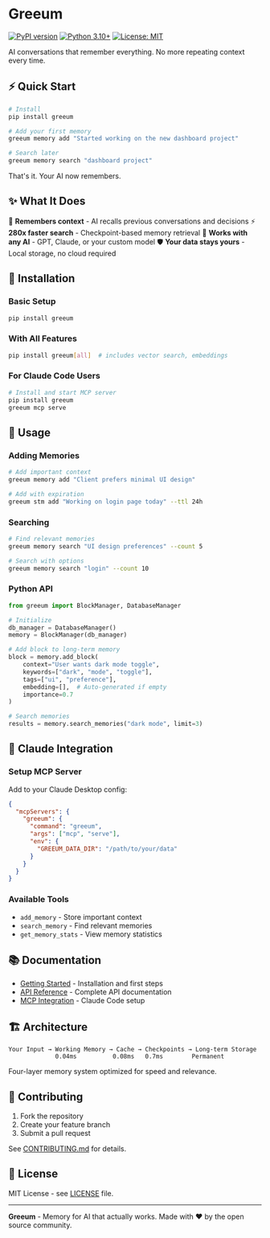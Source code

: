 # Greeum

[![PyPI version](https://badge.fury.io/py/greeum.svg)](https://badge.fury.io/py/greeum)
[![Python 3.10+](https://img.shields.io/badge/python-3.10+-blue.svg)](https://www.python.org/downloads/)
[![License: MIT](https://img.shields.io/badge/License-MIT-yellow.svg)](https://opensource.org/licenses/MIT)

AI conversations that remember everything.
No more repeating context every time.

## ⚡ Quick Start

```bash
# Install
pip install greeum

# Add your first memory
greeum memory add "Started working on the new dashboard project"

# Search later
greeum memory search "dashboard project"
```

That's it. Your AI now remembers.

## ✨ What It Does

🧠 **Remembers context** - AI recalls previous conversations and decisions
⚡ **280x faster search** - Checkpoint-based memory retrieval
🔄 **Works with any AI** - GPT, Claude, or your custom model
🛡️ **Your data stays yours** - Local storage, no cloud required

## 🔧 Installation

### Basic Setup
```bash
pip install greeum
```

### With All Features
```bash
pip install greeum[all]  # includes vector search, embeddings
```

### For Claude Code Users
```bash
# Install and start MCP server
pip install greeum
greeum mcp serve
```

## 📝 Usage

### Adding Memories
```bash
# Add important context
greeum memory add "Client prefers minimal UI design"

# Add with expiration
greeum stm add "Working on login page today" --ttl 24h
```

### Searching
```bash
# Find relevant memories
greeum memory search "UI design preferences" --count 5

# Search with options
greeum memory search "login" --count 10
```

### Python API
```python
from greeum import BlockManager, DatabaseManager

# Initialize
db_manager = DatabaseManager()
memory = BlockManager(db_manager)

# Add block to long-term memory
block = memory.add_block(
    context="User wants dark mode toggle",
    keywords=["dark", "mode", "toggle"],
    tags=["ui", "preference"],
    embedding=[],  # Auto-generated if empty
    importance=0.7
)

# Search memories
results = memory.search_memories("dark mode", limit=3)
```

## 🤖 Claude Integration

### Setup MCP Server
Add to your Claude Desktop config:

```json
{
  "mcpServers": {
    "greeum": {
      "command": "greeum",
      "args": ["mcp", "serve"],
      "env": {
        "GREEUM_DATA_DIR": "/path/to/your/data"
      }
    }
  }
}
```

### Available Tools
- `add_memory` - Store important context
- `search_memory` - Find relevant memories
- `get_memory_stats` - View memory statistics

## 📚 Documentation

- [Getting Started](docs/get-started.md) - Installation and first steps
- [API Reference](docs/api-reference.md) - Complete API documentation
- [MCP Integration](docs/mcp-integration.md) - Claude Code setup

## 🏗️ Architecture

```
Your Input → Working Memory → Cache → Checkpoints → Long-term Storage
             0.04ms          0.08ms   0.7ms        Permanent
```

Four-layer memory system optimized for speed and relevance.

## 🤝 Contributing

1. Fork the repository
2. Create your feature branch
3. Submit a pull request

See [CONTRIBUTING.md](CONTRIBUTING.md) for details.

## 📄 License

MIT License - see [LICENSE](LICENSE) file.

---

**Greeum** - Memory for AI that actually works.
Made with ❤️ by the open source community.
